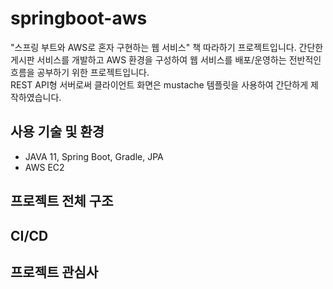 # springboot-aws
"스프링 부트와 AWS로 혼자 구현하는 웹 서비스" 책 따라하기 프로젝트입니다. 간단한 게시판 서비스를 개발하고 AWS 환경을 구성하여 웹 서비스를 배포/운영하는 전반적인 흐름을 공부하기 위한 프로젝트입니다.<br>
REST API형 서버로써 클라이언트 화면은 mustache 템플릿을 사용하여 간단하게 제작하였습니다.

## 사용 기술 및 환경
- JAVA 11, Spring Boot, Gradle, JPA
- AWS EC2

## 프로젝트 전체 구조

## CI/CD

## 프로젝트 관심사
